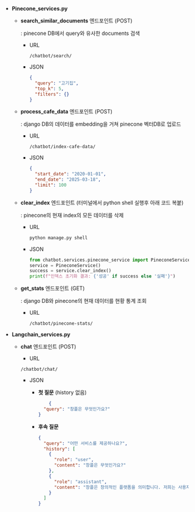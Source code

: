 - **Pinecone_services.py**
    - **search_similar_documents** 엔드포인트 (POST)
        
        :  pinecone DB에서 query와 유사한 documents 검색
        
        - URL
            
            ```
            /chatbot/search/
            ```
            
        - JSON
            
            ```json
            {
              "query": "고기집",
              "top_k": 5,
              "filters": {}
            }
            ```
            
        
    - **process_cafe_data** 엔드포인트 (POST)
        
        : django DB의 데이터를 embedding을 거쳐 pinecone 벡터DB로 업로드
        
        - URL
            
            ```
            /chatbot/index-cafe-data/
            ```
            
        - JSON
            
            ```json
            {
              "start_date": "2020-01-01",
              "end_date": "2025-03-18",
              "limit": 100
            }
            ```
            
        
    - **clear_index** 엔드포인트 (터미널에서 python shell 실행후 아래 코드 복붙)
        
        : pinecone의 현재 index의 모든 데이터를 삭제
        
        - URL
            
            ```bash
            python manage.py shell
            ```
            
        - JSON
            
            ```python
            from chatbot.services.pinecone_service import PineconeService
            service = PineconeService()
            success = service.clear_index()
            print(f"인덱스 초기화 결과: {'성공' if success else '실패'}")
            ```
            
        
    - **get_stats** 엔드포인트 (GET)
        
        : django DB와 pinecone의 현재 데이터를 현황 통계 조회
        
        - URL
            
            ```
            /chatbot/pinecone-stats/
            ```
            
    
- **Langchain_services.py**
    - **chat** 엔드포인트 (POST)
        - URL
        
        ```
        /chatbot/chat/
        ```
        
        - JSON
            - **첫 질문** (history 없음)
                
                ```json
                	{
                  "query": "창플은 무엇인가요?"
                }
                ```
                
            - **후속 질문**
                
                ```json
                {
                  "query": "어떤 서비스를 제공하나요?",
                  "history": [
                    {
                      "role": "user",
                      "content": "창플은 무엇인가요?"
                    },
                    {
                      "role": "assistant",
                      "content": "창플은 창의적인 플랫폼을 의미합니다. 저희는 사용자들이 자신의 창의력을 발휘하고 다양한 아이디어를 공유할 수 있는 환경을 제공하는 것을 목표로 하고 있습니다..."
                    }
                  ]
                }
                ```